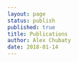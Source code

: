 ```yaml
---
layout: page
status: publish
published: true
title: Publications
author: Alex Chubaty
date: 2018-01-14
---
```


<script src="https://bibbase.org/service/mendeley/c009878c-ce2e-397e-b4d5-32d70b399230?jsonp=1"></script>

